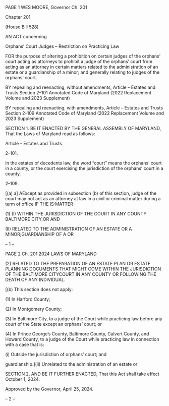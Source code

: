 PAGE 1
WES MOORE, Governor Ch. 201

Chapter 201

(House Bill 528)

AN ACT concerning

Orphans’ Court Judges – Restriction on Practicing Law

FOR the purpose of altering a prohibition on certain judges of the orphans’ court acting as
attorneys to prohibit a judge of the orphans’ court from acting as an attorney in
certain matters related to the administration of an estate or a guardianship of a
minor; and generally relating to judges of the orphans’ court.

BY repealing and reenacting, without amendments,
Article – Estates and Trusts
Section 2–101
Annotated Code of Maryland
(2022 Replacement Volume and 2023 Supplement)

BY repealing and reenacting, with amendments,
Article – Estates and Trusts
Section 2–109
Annotated Code of Maryland
(2022 Replacement Volume and 2023 Supplement)

SECTION 1. BE IT ENACTED BY THE GENERAL ASSEMBLY OF MARYLAND,
That the Laws of Maryland read as follows:

Article – Estates and Trusts

2–101.

In the estates of decedents law, the word “court” means the orphans’ court in a
county, or the court exercising the jurisdiction of the orphans’ court in a county.

2–109.

[(a) a] AExcept as provided in subsection (b) of this section, judge of the court may
not act as an attorney at law in a civil or criminal matter during a term of office IF THE
IS:MATTER

(1) (I) WITHIN THE JURISDICTION OF THE COURT IN ANY COUNTY
BALTIMORE CITY;OR AND

(II) RELATED TO THE ADMINISTRATION OF AN ESTATE OR A
MINOR;GUARDIANSHIP OF A OR

– 1 –

PAGE 2
Ch. 201 2024 LAWS OF MARYLAND

(2) RELATED TO THE PREPARATION OF AN ESTATE PLAN OR ESTATE
PLANNING DOCUMENTS THAT MIGHT COME WITHIN THE JURISDICTION OF THE
BALTIMORE CITYCOURT IN ANY COUNTY OR FOLLOWING THE DEATH OF ANY
INDIVIDUAL.

[(b) This section does not apply:

(1) In Harford County;

(2) In Montgomery County;

(3) In Baltimore City, to a judge of the Court while practicing law before
any court of the State except an orphans’ court; or

(4) In Prince George’s County, Baltimore County, Calvert County, and
Howard County, to a judge of the Court while practicing law in connection with a case that
is:

(i) Outside the jurisdiction of orphans’ court; and

guardianship.](ii) Unrelated to the administration of an estate or

SECTION 2. AND BE IT FURTHER ENACTED, That this Act shall take effect
October 1, 2024.

Approved by the Governor, April 25, 2024.

– 2 –